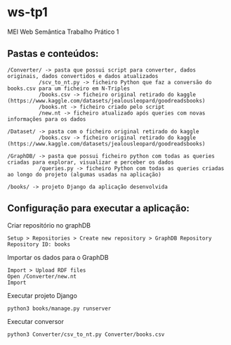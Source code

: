# ws-tp1
MEI Web Semântica Trabalho Prático 1 

## Pastas e conteúdos:
```
/Converter/ -> pasta que possui script para converter, dados originais, dados convertidos e dados atualizados
          /scv_to_nt.py -> ficheiro Python que faz a conversão do books.csv para um ficheiro em N-Triples
          /books.csv -> ficheiro original retirado do kaggle (https://www.kaggle.com/datasets/jealousleopard/goodreadsbooks)
          /books.nt -> ficheiro criado pelo script
          /new.nt -> ficheiro atualizado após queries com novas informações para os dados
```

```
/Dataset/ -> pasta com o ficheiro original retirado do kaggle 
          /books.csv -> ficheiro original retirado do kaggle (https://www.kaggle.com/datasets/jealousleopard/goodreadsbooks)
```

```
/GraphDB/ -> pasta que possui ficheiro python com todas as queries criadas para explorar, visualizar e perceber os dados
          /queries.py -> ficheiro Python com todas as queries criadas ao longo do projeto (algumas usadas na aplicação)
```

```
/books/ -> projeto Django da aplicação desenvolvida
```

## Configuração para executar a aplicação:

Criar repositório no graphDB
```
Setup > Repositories > Create new repository > GraphDB Repository
Repository ID: books

```

Importar os dados para o GraphDB
```
Import > Upload RDF files
Open /Converter/new.nt
Import
```
Executar projeto Django
```bash
python3 books/manage.py runserver
```
Executar conversor
```bash
python3 Converter/csv_to_nt.py Converter/books.csv
```

          
